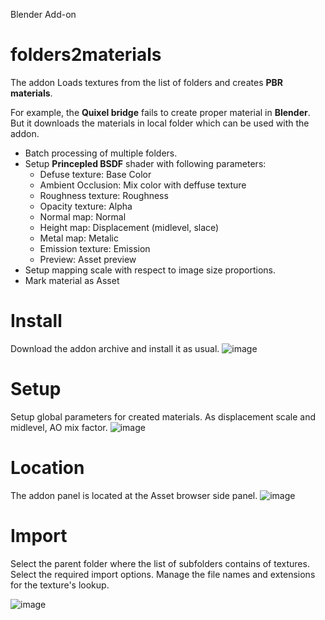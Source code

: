 Blender Add-on
# folders2materials
The addon Loads textures from the list of folders and creates **PBR materials**.

For example, the **Quixel bridge** fails to create proper material in **Blender**. But it downloads the materials in local 
folder which can be used with the addon.

- Batch processing of multiple folders.
- Setup **Princepled BSDF** shader with following parameters:
  - Defuse texture: Base Color
  - Ambient Occlusion: Mix color with deffuse texture
  - Roughness texture: Roughness 
  - Opacity texture: Alpha
  - Normal map: Normal
  - Height map: Displacement (midlevel, slace)
  - Metal map: Metalic
  - Emission texture: Emission
  - Preview: Asset preview
- Setup mapping scale with respect to image size proportions. 
- Mark material as Asset

# Install
Download the addon archive and install it as usual.
![image](https://github.com/artyomb/folders2materials/assets/2667887/6404281a-079e-44e4-bc94-138601ce6a11)

# Setup
Setup global parameters for created materials. As displacement scale and midlevel, AO mix factor.
![image](https://github.com/artyomb/folders2materials/assets/2667887/aa91b53c-9fe6-4d93-a270-04d1f155e61f)


# Location
The addon panel is located at the Asset browser side panel.
![image](https://github.com/artyomb/folders2materials/assets/2667887/79933114-5fba-44ab-86a8-6877ea24b2fa)

# Import
Select the parent folder where the list of subfolders contains of textures. Select the required import options.
Manage the file names and extensions for the texture's lookup.

![image](https://github.com/artyomb/folders2materials/assets/2667887/9edabdef-bc02-4745-801e-d6a063f164b2)



